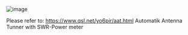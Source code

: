 ![image](https://github.com/user-attachments/assets/f122ad1a-02cd-4009-be24-a61a8453f56f)

Please refer to: https://www.qsl.net/yo6pir/aat.html
Automatik Antenna Tunner with SWR-Power meter
